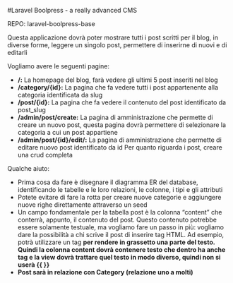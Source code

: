 #Laravel Boolpress - a really advanced CMS

REPO: laravel-boolpress-base

Questa applicazione dovrà poter mostrare tutti i post scritti per il blog, in diverse forme, leggere un singolo post, permettere di inserirne di nuovi e di editarli

Vogliamo avere le seguenti pagine:

- **/:** La homepage del blog, farà vedere gli ultimi 5 post inseriti nel blog 
- **/category/{id}:** La pagina che fa vedere tutti i post appartenente alla categoria identificata da slug
- **/post/{id}:** La pagina che fa vedere il contenuto del post identificato da post_slug
- **/admin/post/create:** La pagina di amministrazione che permette di creare un nuovo post, questa pagina dovrà permettere di selezionare la categoria a cui un post appartiene
- **/admin/post/{id}/edit/:** La pagina di amministrazione che permette di editare nuovo post identificato da id
Per quanto riguarda i post, creare una crud completa

Qualche aiuto:
- Prima cosa da fare è disegnare il diagramma ER del database, identificando le tabelle e le loro relazioni, le colonne, i tipi e gli attributi 
- Potete evitare di fare la rotta per creare nuove categorie e aggiungere nuove righe direttamente attraverso un seed
- Un campo fondamentale per la tabella post è la colonna “content” che conterrà, appunto, il contenuto del post. Questo contenuto potrebbe essere solamente testuale, ma vogliamo fare un passo in più: vogliamo dare la possibilità a chi scrive il post di inserire tag HTML. Ad esempio, potrà utilizzare un tag <b> per rendere in grassetto una parte del testo. Quindi la colonna content dovrà contenere testo che dentro ha anche tag e la view dovrà trattare quel testo in modo diverso, quindi non si userà {{ }}
- Post sarà in relazione con Category (relazione uno a molti) 
